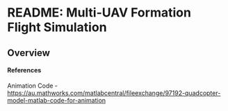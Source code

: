 # README: Multi-UAV Formation Flight Simulation

## Overview

#### References
Animation Code - https://au.mathworks.com/matlabcentral/fileexchange/97192-quadcopter-model-matlab-code-for-animation
